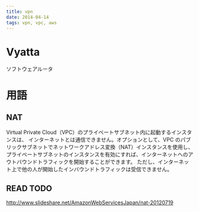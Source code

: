 ```yaml
---
title: vpn
date: 2014-04-14
tags: vpn, vpc, aws
---
```



# Vyatta

ソフトウェアルータ


# 用語

## NAT

Virtual Private Cloud（VPC）のプライベートサブネット内に起動するインスタンスは、
インターネットとは通信できません。オプションとして、VPC のパブリックサブネットでネットワークアドレス変換（NAT）インスタンスを使用し、
プライベートサブネットのインスタンスを有効にすれば、インターネットへのアウトバウンドトラフィックを開始することができます。
ただし、インターネット上で他の人が開始したインバウンドトラフィックは受信できません。


## READ TODO

<http://www.slideshare.net/AmazonWebServicesJapan/nat-20120719>
